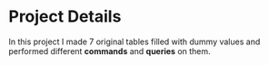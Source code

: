 # Project Details
In this project I made 7 original tables filled with dummy values and performed different **commands** and **queries** on them.
